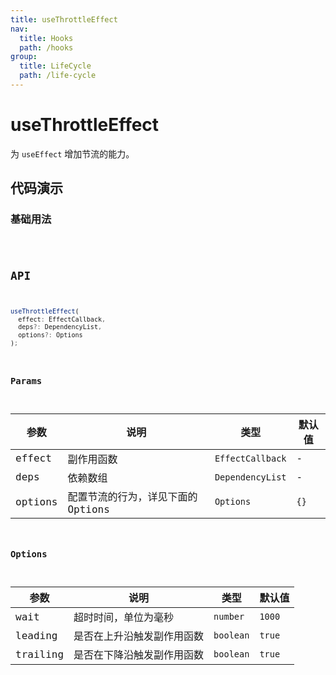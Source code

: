 ```yaml
---
title: useThrottleEffect
nav:
  title: Hooks
  path: /hooks
group:
  title: LifeCycle
  path: /life-cycle
---
```


# useThrottleEffect

<Tag lang="zh-CN" tags="ssr&crossPlatform"></Tag>

为 `useEffect` 增加节流的能力。

## 代码演示

### 基础用法

<code src="./demo/demo1.tsx" />

## API

```typescript
useThrottleEffect(
  effect: EffectCallback,
  deps?: DependencyList,
  options?: Options
);
```

### Params

| 参数    | 说明                               | 类型             | 默认值 |
|---------|------------------------------------|------------------|--------|
| effect  | 副作用函数                         | `EffectCallback` | -      |
| deps    | 依赖数组                           | `DependencyList` | -      |
| options | 配置节流的行为，详见下面的 Options | `Options`        | `{}`   |

### Options

| 参数     | 说明                       | 类型      | 默认值 |
|----------|----------------------------|-----------|--------|
| wait     | 超时时间，单位为毫秒       | `number`  | `1000` |
| leading  | 是否在上升沿触发副作用函数 | `boolean` | `true` |
| trailing | 是否在下降沿触发副作用函数 | `boolean` | `true` |
